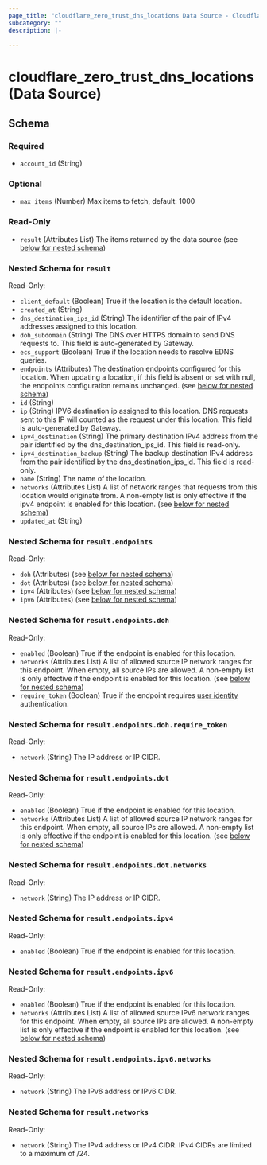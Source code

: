 ```yaml
---
page_title: "cloudflare_zero_trust_dns_locations Data Source - Cloudflare"
subcategory: ""
description: |-
  
---
```


# cloudflare_zero_trust_dns_locations (Data Source)




<!-- schema generated by tfplugindocs -->
## Schema

### Required

- `account_id` (String)

### Optional

- `max_items` (Number) Max items to fetch, default: 1000

### Read-Only

- `result` (Attributes List) The items returned by the data source (see [below for nested schema](#nestedatt--result))

<a id="nestedatt--result"></a>
### Nested Schema for `result`

Read-Only:

- `client_default` (Boolean) True if the location is the default location.
- `created_at` (String)
- `dns_destination_ips_id` (String) The identifier of the pair of IPv4 addresses assigned to this location.
- `doh_subdomain` (String) The DNS over HTTPS domain to send DNS requests to. This field is auto-generated by Gateway.
- `ecs_support` (Boolean) True if the location needs to resolve EDNS queries.
- `endpoints` (Attributes) The destination endpoints configured for this location. When updating a location, if this field is absent or set with null, the endpoints configuration remains unchanged. (see [below for nested schema](#nestedatt--result--endpoints))
- `id` (String)
- `ip` (String) IPV6 destination ip assigned to this location. DNS requests sent to this IP will counted as the request under this location. This field is auto-generated by Gateway.
- `ipv4_destination` (String) The primary destination IPv4 address from the pair identified by the dns_destination_ips_id. This field is read-only.
- `ipv4_destination_backup` (String) The backup destination IPv4 address from the pair identified by the dns_destination_ips_id. This field is read-only.
- `name` (String) The name of the location.
- `networks` (Attributes List) A list of network ranges that requests from this location would originate from. A non-empty list is only effective if the ipv4 endpoint is enabled for this location. (see [below for nested schema](#nestedatt--result--networks))
- `updated_at` (String)

<a id="nestedatt--result--endpoints"></a>
### Nested Schema for `result.endpoints`

Read-Only:

- `doh` (Attributes) (see [below for nested schema](#nestedatt--result--endpoints--doh))
- `dot` (Attributes) (see [below for nested schema](#nestedatt--result--endpoints--dot))
- `ipv4` (Attributes) (see [below for nested schema](#nestedatt--result--endpoints--ipv4))
- `ipv6` (Attributes) (see [below for nested schema](#nestedatt--result--endpoints--ipv6))

<a id="nestedatt--result--endpoints--doh"></a>
### Nested Schema for `result.endpoints.doh`

Read-Only:

- `enabled` (Boolean) True if the endpoint is enabled for this location.
- `networks` (Attributes List) A list of allowed source IP network ranges for this endpoint. When empty, all source IPs are allowed. A non-empty list is only effective if the endpoint is enabled for this location. (see [below for nested schema](#nestedatt--result--endpoints--doh--networks))
- `require_token` (Boolean) True if the endpoint requires [user identity](https://developers.cloudflare.com/cloudflare-one/connections/connect-devices/agentless/dns/dns-over-https/#filter-doh-requests-by-user) authentication.

<a id="nestedatt--result--endpoints--doh--networks"></a>
### Nested Schema for `result.endpoints.doh.require_token`

Read-Only:

- `network` (String) The IP address or IP CIDR.



<a id="nestedatt--result--endpoints--dot"></a>
### Nested Schema for `result.endpoints.dot`

Read-Only:

- `enabled` (Boolean) True if the endpoint is enabled for this location.
- `networks` (Attributes List) A list of allowed source IP network ranges for this endpoint. When empty, all source IPs are allowed. A non-empty list is only effective if the endpoint is enabled for this location. (see [below for nested schema](#nestedatt--result--endpoints--dot--networks))

<a id="nestedatt--result--endpoints--dot--networks"></a>
### Nested Schema for `result.endpoints.dot.networks`

Read-Only:

- `network` (String) The IP address or IP CIDR.



<a id="nestedatt--result--endpoints--ipv4"></a>
### Nested Schema for `result.endpoints.ipv4`

Read-Only:

- `enabled` (Boolean) True if the endpoint is enabled for this location.


<a id="nestedatt--result--endpoints--ipv6"></a>
### Nested Schema for `result.endpoints.ipv6`

Read-Only:

- `enabled` (Boolean) True if the endpoint is enabled for this location.
- `networks` (Attributes List) A list of allowed source IPv6 network ranges for this endpoint. When empty, all source IPs are allowed. A non-empty list is only effective if the endpoint is enabled for this location. (see [below for nested schema](#nestedatt--result--endpoints--ipv6--networks))

<a id="nestedatt--result--endpoints--ipv6--networks"></a>
### Nested Schema for `result.endpoints.ipv6.networks`

Read-Only:

- `network` (String) The IPv6 address or IPv6 CIDR.




<a id="nestedatt--result--networks"></a>
### Nested Schema for `result.networks`

Read-Only:

- `network` (String) The IPv4 address or IPv4 CIDR. IPv4 CIDRs are limited to a maximum of /24.


